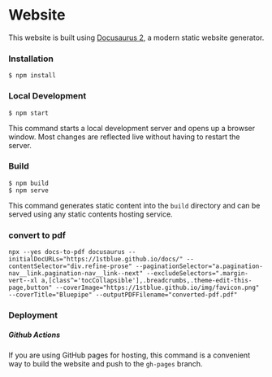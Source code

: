 # Website

This website is built using [Docusaurus 2](https://docusaurus.io/), a modern static website generator.

### Installation

```
$ npm install
```

### Local Development

```
$ npm start
```

This command starts a local development server and opens up a browser window. Most changes are reflected live without having to restart the server.

### Build

```
$ npm build
$ npm serve
```

This command generates static content into the `build` directory and can be served using any static contents hosting service.

### convert to pdf

```
npx --yes docs-to-pdf docusaurus --initialDocURLs="https://1stblue.github.io/docs/" --contentSelector="div.refine-prose" --paginationSelector="a.pagination-nav__link.pagination-nav__link--next" --excludeSelectors=".margin-vert--xl a,[class^='tocCollapsible'],.breadcrumbs,.theme-edit-this-page,button" --coverImage="https://1stblue.github.io/img/favicon.png" --coverTitle="Bluepipe" --outputPDFFilename="converted-pdf.pdf" 
```

### Deployment

##### Github Actions
If you are using GitHub pages for hosting, this command is a convenient way to build the website and push to the `gh-pages` branch.
